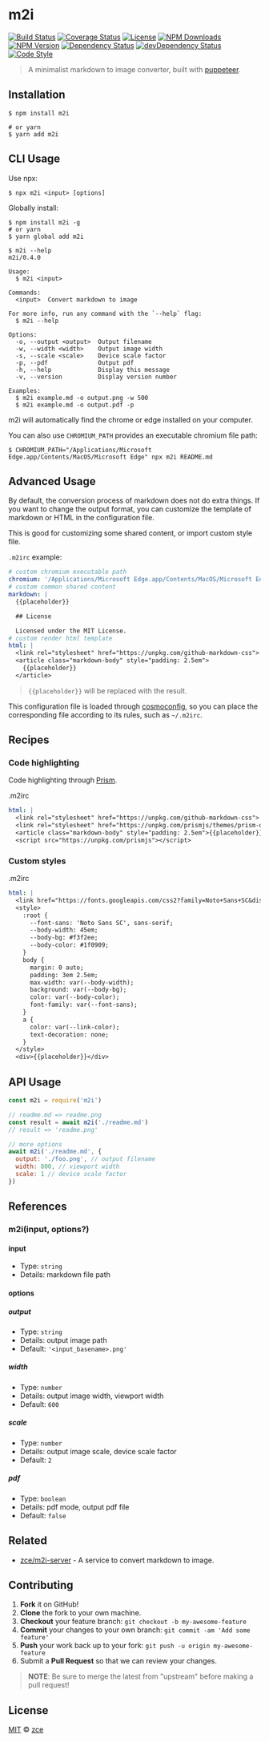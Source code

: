 # m2i

[![Build Status][actions-img]][actions-url]
[![Coverage Status][codecov-img]][codecov-url]
[![License][license-img]][license-url]
[![NPM Downloads][downloads-img]][downloads-url]
[![NPM Version][version-img]][version-url]
[![Dependency Status][dependency-img]][dependency-url]
[![devDependency Status][devdependency-img]][devdependency-url]
[![Code Style][style-img]][style-url]

> A minimalist markdown to image converter, built with [puppeteer](https://pptr.dev).

## Installation

```shell
$ npm install m2i

# or yarn
$ yarn add m2i
```

## CLI Usage

Use npx:

```shell
$ npx m2i <input> [options]
```

Globally install:

```shell
$ npm install m2i -g
# or yarn
$ yarn global add m2i
```

```shell
$ m2i --help
m2i/0.4.0

Usage:
  $ m2i <input>

Commands:
  <input>  Convert markdown to image

For more info, run any command with the `--help` flag:
  $ m2i --help

Options:
  -o, --output <output>  Output filename
  -w, --width <width>    Output image width
  -s, --scale <scale>    Device scale factor
  -p, --pdf              Output pdf
  -h, --help             Display this message
  -v, --version          Display version number

Examples:
  $ m2i example.md -o output.png -w 500
  $ m2i example.md -o output.pdf -p
```

m2i will automatically find the chrome or edge installed on your computer.

You can also use `CHROMIUM_PATH` provides an executable chromium file path:

```shell
$ CHROMIUM_PATH="/Applications/Microsoft Edge.app/Contents/MacOS/Microsoft Edge" npx m2i README.md
```

## Advanced Usage

By default, the conversion process of markdown does not do extra things. If you want to change the output format, you can customize the template of markdown or HTML in the configuration file.

This is good for customizing some shared content, or import custom style file.

`.m2irc` example:

```yaml
# custom chromium executable path
chromium: '/Applications/Microsoft Edge.app/Contents/MacOS/Microsoft Edge'
# custom common shared content
markdown: |
  {{placeholder}}

  ## License

  Licensed under the MIT License.
# custom render html template
html: |
  <link rel="stylesheet" href="https://unpkg.com/github-markdown-css">
  <article class="markdown-body" style="padding: 2.5em">
    {{placeholder}}
  </article>
```

> `{{placeholder}}` will be replaced with the result.

This configuration file is loaded through [cosmoconfig](https://github.com/davidtheclark/cosmiconfig#explorersearch), so you can place the corresponding file according to its rules, such as `~/.m2irc`.

## Recipes

### Code highlighting

Code highlighting through [Prism](https://prismjs.com).

.m2irc

```yaml
html: |
  <link rel="stylesheet" href="https://unpkg.com/github-markdown-css">
  <link rel="stylesheet" href="https://unpkg.com/prismjs/themes/prism-okaidia.css">
  <article class="markdown-body" style="padding: 2.5em">{{placeholder}}</article>
  <script src="https://unpkg.com/prismjs"></script>
```

### Custom styles

.m2irc

```yaml
html: |
  <link href="https://fonts.googleapis.com/css2?family=Noto+Sans+SC&display=swap" rel="stylesheet">
  <style>
    :root {
      --font-sans: 'Noto Sans SC', sans-serif;
      --body-width: 45em;
      --body-bg: #f3f2ee;
      --body-color: #1f0909;
    }
    body {
      margin: 0 auto;
      padding: 3em 2.5em;
      max-width: var(--body-width);
      background: var(--body-bg);
      color: var(--body-color);
      font-family: var(--font-sans);
    }
    a {
      color: var(--link-color);
      text-decoration: none;
    }
  </style>
  <div>{{placeholder}}</div>
```

## API Usage

```javascript
const m2i = require('m2i')

// readme.md => readme.png
const result = await m2i('./readme.md')
// result => 'readme.png'

// more options
await m2i('./readme.md', {
  output: './foo.png', // output filename
  width: 800, // viewport width
  scale: 1 // device scale factor
})
```

## References

### m2i(input, options?)

#### input

- Type: `string`
- Details: markdown file path

#### options

##### output

- Type: `string`
- Details: output image path
- Default: `'<input_basename>.png'`

##### width

- Type: `number`
- Details: output image width, viewport width
- Default: `600`

##### scale

- Type: `number`
- Details: output image scale, device scale factor
- Default: `2`

##### pdf

- Type: `boolean`
- Details: pdf mode, output pdf file
- Default: `false`

## Related

- [zce/m2i-server](https://github.com/zce/m2i-server) - A service to convert markdown to image.

## Contributing

1. **Fork** it on GitHub!
2. **Clone** the fork to your own machine.
3. **Checkout** your feature branch: `git checkout -b my-awesome-feature`
4. **Commit** your changes to your own branch: `git commit -am 'Add some feature'`
5. **Push** your work back up to your fork: `git push -u origin my-awesome-feature`
6. Submit a **Pull Request** so that we can review your changes.

> **NOTE**: Be sure to merge the latest from "upstream" before making a pull request!

## License

[MIT](LICENSE) &copy; [zce](https://zce.me)



[actions-img]: https://img.shields.io/github/workflow/status/zce/m2i/CI
[actions-url]: https://github.com/zce/m2i/actions
[codecov-img]: https://img.shields.io/codecov/c/github/zce/m2i
[codecov-url]: https://codecov.io/gh/zce/m2i
[license-img]: https://img.shields.io/github/license/zce/m2i
[license-url]: https://github.com/zce/m2i/blob/master/LICENSE
[downloads-img]: https://img.shields.io/npm/dm/m2i
[downloads-url]: https://npm.im/m2i
[version-img]: https://img.shields.io/npm/v/m2i
[version-url]: https://npm.im/m2i
[dependency-img]: https://img.shields.io/david/zce/m2i
[dependency-url]: https://david-dm.org/zce/m2i
[devdependency-img]: https://img.shields.io/david/dev/zce/m2i
[devdependency-url]: https://david-dm.org/zce/m2i?type=dev
[style-img]: https://img.shields.io/badge/code_style-standard-brightgreen
[style-url]: https://standardjs.com
